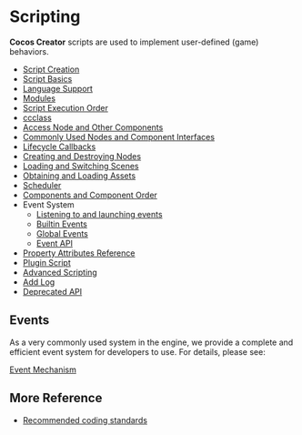 # Scripting

__Cocos Creator__ scripts are used to implement user-defined (game) behaviors.

- [Script Creation](./setup.md)
- [Script Basics](./basic.md)
- [Language Support](./language-support.md)
- [Modules](./modules/index.md)
- [Script Execution Order](./execution-order-general.md)
- [ccclass](./ccclass.md)
- [Access Node and Other Components](./access-node-component.md)
- [Commonly Used Nodes and Component Interfaces](./basic-node-api.md)
- [Lifecycle Callbacks](./life-cycle-callbacks.md)
- [Creating and Destroying Nodes](./create-destroy.md)
- [Loading and Switching Scenes](./scene-managing.md)
- [Obtaining and Loading Assets](./load-assets.md)
- [Scheduler](./scheduler.md)
- [Components and Component Order](./component.md)
- Event System
  - [Listening to and launching events](../engine/event/event-emit.md)
  - [Builtin Events](../engine/event/event-builtin.md)
  - [Global Events](../engine/event/event-input.md)
  - [Event API](../engine/event/event-api.md)
- [Property Attributes Reference](./reference/attributes.md)
- [Plugin Script](./external-scripts.md)
- [Advanced Scripting](./reference-class.md)
- [Add Log](./log.md)
- [Deprecated API](./deprecated.md)

## Events

As a very commonly used system in the engine, we provide a complete and efficient event system for developers to use. For details, please see:

[Event Mechanism](../engine/event/index.md)

## More Reference

- [Recommended coding standards](./reference/coding-standards.md)

